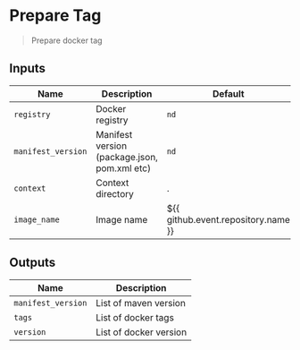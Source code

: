 
# Prepare Tag
> Prepare docker tag


## Inputs
| Name | Description | Default | Required | 
| ---- | ----------- | ------- | -------- |
| `registry` | Docker registry | `nd` | `true` |
| `manifest_version` | Manifest version (package.json, pom.xml etc) | `nd` | `true` |
| `context` | Context directory | . | `false` |
| `image_name` | Image name | ${{ github.event.repository.name }} | `false` |



## Outputs 
| Name | Description |
| ---- | ----------- |
| `manifest_version` | List of maven version |
| `tags` | List of docker tags |
| `version` | List of docker version |

        